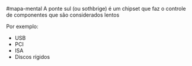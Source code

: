 #mapa-mental 
A ponte sul  (ou sothbrige) é um chipset  que faz  o controle de componentes que são considerados lentos

Por exemplo:
- USB
- PCI
- ISA
- Discos rígidos 